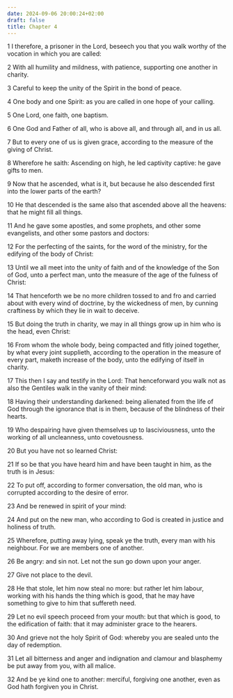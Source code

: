 ```yaml
---
date: 2024-09-06 20:00:24+02:00
draft: false
title: Chapter 4
---
```




1 I therefore, a prisoner in the Lord, beseech you that you walk worthy of the vocation in which you are called:

2 With all humility and mildness, with patience, supporting one another in charity.

3 Careful to keep the unity of the Spirit in the bond of peace.

4 One body and one Spirit: as you are called in one hope of your calling.

5 One Lord, one faith, one baptism.

6 One God and Father of all, who is above all, and through all, and in us all.

7 But to every one of us is given grace, according to the measure of the giving of Christ.

8 Wherefore he saith: Ascending on high, he led captivity captive: he gave gifts to men.

9 Now that he ascended, what is it, but because he also descended first into the lower parts of the earth?

10 He that descended is the same also that ascended above all the heavens: that he might fill all things.

11 And he gave some apostles, and some prophets, and other some evangelists, and other some pastors and doctors:

12 For the perfecting of the saints, for the word of the ministry, for the edifying of the body of Christ:

13 Until we all meet into the unity of faith and of the knowledge of the Son of God, unto a perfect man, unto the measure of the age of the fulness of Christ:

14 That henceforth we be no more children tossed to and fro and carried about with every wind of doctrine, by the wickedness of men, by cunning craftiness by which they lie in wait to deceive.

15 But doing the truth in charity, we may in all things grow up in him who is the head, even Christ:

16 From whom the whole body, being compacted and fitly joined together, by what every joint supplieth, according to the operation in the measure of every part, maketh increase of the body, unto the edifying of itself in charity.

17 This then I say and testify in the Lord: That henceforward you walk not as also the Gentiles walk in the vanity of their mind:

18 Having their understanding darkened: being alienated from the life of God through the ignorance that is in them, because of the blindness of their hearts.

19 Who despairing have given themselves up to lasciviousness, unto the working of all uncleanness, unto covetousness.

20 But you have not so learned Christ:

21 If so be that you have heard him and have been taught in him, as the truth is in Jesus:

22 To put off, according to former conversation, the old man, who is corrupted according to the desire of error.

23 And be renewed in spirit of your mind:

24 And put on the new man, who according to God is created in justice and holiness of truth.

25 Wherefore, putting away lying, speak ye the truth, every man with his neighbour. For we are members one of another.

26 Be angry: and sin not. Let not the sun go down upon your anger.

27 Give not place to the devil.

28 He that stole, let him now steal no more: but rather let him labour, working with his hands the thing which is good, that he may have something to give to him that suffereth need.

29 Let no evil speech proceed from your mouth: but that which is good, to the edification of faith: that it may administer grace to the hearers.

30 And grieve not the holy Spirit of God: whereby you are sealed unto the day of redemption.

31 Let all bitterness and anger and indignation and clamour and blasphemy be put away from you, with all malice.

32 And be ye kind one to another: merciful, forgiving one another, even as God hath forgiven you in Christ.


